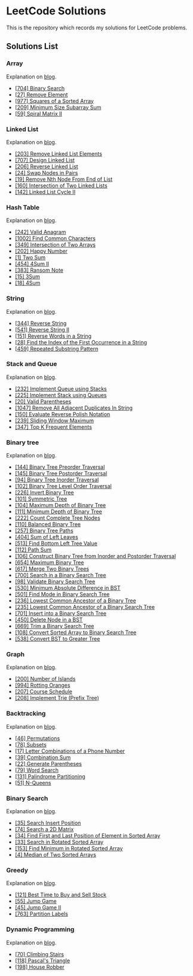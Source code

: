 # LeetCode Solutions

This is the repository which records my solutions for LeetCode problems.

## Solutions List

### Array

Explanation on [blog](https://alleny.xyz/post/leetcode-array/).

- [[704] Binary Search](array/704.binary-search.cpp)
- [[27] Remove Element](array/27.remove-element.py) 
- [[977] Squares of a Sorted Array](array/977.squares-of-a-sorted-array.rs)
- [[209] Minimum Size Subarray Sum](array/209.minimum-size-subarray-sum.cpp)
- [[59] Spiral Matrix II](array/59.spiral-matrix-ii.py)

### Linked List

Explanation on [blog](https://alleny.xyz/post/leetcode-linked-list).

- [[203] Remove Linked List Elements](linked_list/203.remove-linked-list-elements.rs)
- [[707] Design Linked List](linked_list/707.design-linked-list.cpp)
- [[206] Reverse Linked List](linked_list/206.reverse-linked-list.py)
- [[24] Swap Nodes in Pairs](linked_list/24.swap-nodes-in-pairs.cpp)
- [[19] Remove Nth Node From End of List](linked_list/19.remove-nth-node-from-end-of-list.py)
- [[160] Intersection of Two Linked Lists](linked_list/160.intersection-of-two-linked-lists.cpp)
- [[142] Linked List Cycle II](linked_list/142.linked-list-cycle-ii.py)

### Hash Table

Explanation on [blog](https://alleny.xyz/post/leetcode-hash-table).

- [[242] Valid Anagram](hash_table/242.valid-anagram.cpp)
- [[1002] Find Common Characters](hash_table/1002.find-common-characters.py)
- [[349] Intersection of Two Arrays](hash_table/349.intersection-of-two-arrays.rs)
- [[202] Happy Number](hash_table/202.happy-number.cpp)
- [[1] Two Sum](hash_table/1.two-sum.py)
- [[454] 4Sum II](hash_table/454.4-sum-ii.rs)
- [[383] Ransom Note](hash_table/383.ransom-note.cpp)
- [[15] 3Sum](hash_table/15.3-sum.py)
- [[18] 4Sum](hash_table/18.4-sum.rs)

### String

Explanation on [blog](https://alleny.xyz/post/leetcode-string/).

- [[344] Reverse String](string/344.reverse-string.cpp)
- [[541] Reverse String II](string/541.reverse-string-ii.py)
- [[151] Reverse Words in a String](string/151.reverse-words-in-a-string.rs)
- [[28] Find the Index of the First Occurrence in a String](string/28.find-the-index-of-the-first-occurrence-in-a-string.py)
- [[459] Repeated Substring Pattern](string/459.repeated-substring-pattern.cpp)

### Stack and Queue

Explanation on [blog](https://alleny.xyz/post/leetcode-stack-and-queue/).

- [[232] Implement Queue using Stacks](stack_and_queue/232.implement-queue-using-stacks.cpp)
- [[225] Implement Stack using Queues](stack_and_queue/225.implement-stack-using-queues.py)
- [[20] Valid Parentheses](stack_and_queue/20.valid-parentheses.rs)
- [[1047] Remove All Adjacent Duplicates In String](stack_and_queue/1047.remove-all-adjacent-duplicates-in-string.cpp)
- [[150] Evaluate Reverse Polish Notation](stack_and_queue/150.evaluate-reverse-polish-notation.py)
- [[239] Sliding Window Maximum](stack_and_queue/239.sliding-window-maximum.rs)
- [[347] Top K Frequent Elements](stack_and_queue/347.top-k-frequent-elements.cpp)

### Binary tree

Explanation on [blog](https://alleny.xyz/post/leetcode-binary-tree/).

- [[144] Binary Tree Preorder Traversal](binary_tree/144.binary-tree-preorder-traversal.cpp)
- [[145] Binary Tree Postorder Traversal](binary_tree/145.binary-tree-postorder-traversal.cpp)
- [[94] Binary Tree Inorder Traversal](binary_tree/94.binary-tree-inorder-traversal.cpp)
- [[102] Binary Tree Level Order Traversal](binary_tree/102.binary-tree-level-order-traversal.cpp)
- [[226] Invert Binary Tree](binary_tree/226.invert-binary-tree.cpp)
- [[101] Symmetric Tree](binary_tree/101.symmetric-tree.cpp)
- [[104] Maximum Depth of Binary Tree](binary_tree/104.maximum-depth-of-binary-tree.cpp)
- [[111] Minimum Depth of Binary Tree](binary_tree/111.minimum-depth-of-binary-tree.cpp)
- [[222] Count Complete Tree Nodes](binary_tree/222.count-complete-tree-nodes.cpp)
- [[110] Balanced Binary Tree](binary_tree/110.balanced-binary-tree.cpp)
- [[257] Binary Tree Paths](binary_tree/257.binary-tree-paths.cpp)
- [[404] Sum of Left Leaves](binary_tree/404.sum-of-left-leaves.cpp)
- [[513] Find Bottom Left Tree Value](binary_tree/513.find-bottom-left-tree-value.cpp)
- [[112] Path Sum](binary_tree/112.path-sum.cpp)
- [[106] Construct Binary Tree from Inorder and Postorder Traversal](binary_tree/106.construct-binary-tree-from-inorder-and-postorder-traversal.cpp)
- [[654] Maximum Binary Tree](binary_tree/654.maximum-binary-tree.cpp)
- [[617] Merge Two Binary Trees](binary_tree/617.merge-two-binary-trees.cpp)
- [[700] Search in a Binary Search Tree](binary_tree/700.search-in-a-binary-search-tree.cpp)
- [[98] Validate Binary Search Tree](binary_tree/98.validate-binary-search-tree.cpp)
- [[530] Minimum Absolute Difference in BST](binary_tree/530.minimum-absolute-difference-in-bst.cpp)
- [[501] Find Mode in Binary Search Tree](binary_tree/501.find-mode-in-binary-search-tree.cpp)
- [[236] Lowest Common Ancestor of a Binary Tree](binary_tree/236.lowest-common-ancestor-of-a-binary-tree.cpp)
- [[235] Lowest Common Ancestor of a Binary Search Tree](binary_tree/235.lowest-common-ancestor-of-a-binary-search-tree.cpp)
- [[701] Insert into a Binary Search Tree](binary_tree/701.insert-into-a-binary-search-tree.cpp)
- [[450] Delete Node in a BST](binary_tree/450.delete-node-in-a-bst.cpp)
- [[669] Trim a Binary Search Tree](binary_tree/669.trim-a-binary-search-tree.cpp)
- [[108] Convert Sorted Array to Binary Search Tree](binary_tree/108.convert-sorted-array-to-binary-search-tree.cpp)
- [[538] Convert BST to Greater Tree](binary_tree/538.convert-bst-to-greater-tree.cpp)

### Graph

Explanation on [blog](https://alleny.xyz/post/leetcode-graph/).

- [[200] Number of Islands](graph/200.number-of-islands.cpp)
- [[994] Rotting Oranges](graph/994.rotting-oranges.cpp)
- [[207] Course Schedule](graph/207.course-schedule.cpp)
- [[208] Implement Trie (Prefix Tree)](graph/208.implement-trie-prefix-tree.cpp)

### Backtracking

Explanation on [blog](https://alleny.xyz/post/leetcode-backtracking/).

- [[46] Permutations](backtracking/46.permutations.cpp)
- [[78] Subsets](backtracking/78.subsets.cpp)
- [[17] Letter Combinations of a Phone Number](backtracking/17.letter-combinations-of-a-phone-number.cpp)
- [[39] Combination Sum](backtracking/39.combination-sum.cpp)
- [[22] Generate Parentheses](backtracking/22.generate-parentheses.cpp)
- [[79] Word Search](backtracking/79.word-search.cpp)
- [[131] Palindrome Partitioning](backtracking/131.palindrome-partitioning.cpp)
- [[51] N-Queens](backtracking/51.n-queens.cpp)

### Binary Search

Explanation on [blog](https://alleny.xyz/post/leetcode-binary-search/).

- [[35] Search Insert Position](binary_search/35.search-insert-position.cpp)
- [[74] Search a 2D Matrix](binary_search/74.search-a-2-d-matrix.cpp)
- [[34] Find First and Last Position of Element in Sorted Array](binary_search/34.find-first-and-last-position-of-element-in-sorted-array.cpp)
- [[33] Search in Rotated Sorted Array](binary_search/33.search-in-rotated-sorted-array.cpp)
- [[153] Find Minimum in Rotated Sorted Array](binary_search/153.find-minimum-in-rotated-sorted-array.cpp)
- [[4] Median of Two Sorted Arrays](binary_search/4.median-of-two-sorted-arrays.cpp)

### Greedy

Explanation on [blog](https://alleny.xyz/post/leetcode-greedy/).

- [[121] Best Time to Buy and Sell Stock](greedy/121.best-time-to-buy-and-sell-stock.cpp)
- [[55] Jump Game](greedy/55.jump-game.cpp)
- [[45] Jump Game II](greedy/45.jump-game-ii.cpp)
- [[763] Partition Labels](greedy/763.partition-labels.cpp)

### Dynamic Programming

Explanation on [blog](https://alleny.xyz/post/leetcode-dynamic-programming/).

- [[70] Climbing Stairs](dynamic_programming/70.climbing-stairs.cpp)
- [[118] Pascal's Triangle](dynamic_programming/118.pascals-triangle.cpp)
- [[198] House Robber](dynamic_programming/198.house-robber.cpp)

